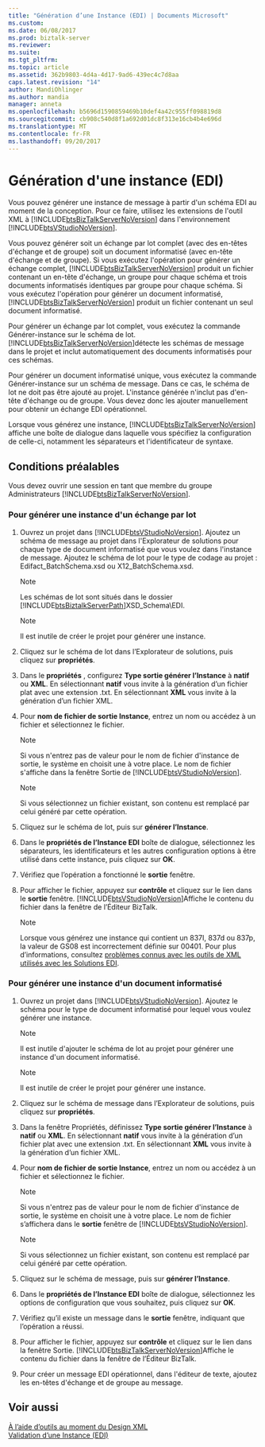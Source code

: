 ```yaml
---
title: "Génération d’une Instance (EDI) | Documents Microsoft"
ms.custom: 
ms.date: 06/08/2017
ms.prod: biztalk-server
ms.reviewer: 
ms.suite: 
ms.tgt_pltfrm: 
ms.topic: article
ms.assetid: 362b9803-4d4a-4d17-9ad6-439ec4c7d8aa
caps.latest.revision: "14"
author: MandiOhlinger
ms.author: mandia
manager: anneta
ms.openlocfilehash: b5696d1590859469b10def4a42c955ff098819d8
ms.sourcegitcommit: cb908c540d8f1a692d01dc8f313e16cb4b4e696d
ms.translationtype: MT
ms.contentlocale: fr-FR
ms.lasthandoff: 09/20/2017
---
```

# <a name="generating-an-instance-edi"></a>Génération d'une instance (EDI)
Vous pouvez générer une instance de message à partir d'un schéma EDI au moment de la conception. Pour ce faire, utilisez les extensions de l'outil XML à [!INCLUDE[btsBizTalkServerNoVersion](../includes/btsbiztalkservernoversion-md.md)] dans l'environnement [!INCLUDE[btsVStudioNoVersion](../includes/btsvstudionoversion-md.md)].  
  
 Vous pouvez générer soit un échange par lot complet (avec des en-têtes d'échange et de groupe) soit un document informatisé (avec en-tête d'échange et de groupe). Si vous exécutez l'opération pour générer un échange complet, [!INCLUDE[btsBizTalkServerNoVersion](../includes/btsbiztalkservernoversion-md.md)] produit un fichier contenant un en-tête d'échange, un groupe pour chaque schéma et trois documents informatisés identiques par groupe pour chaque schéma. Si vous exécutez l'opération pour générer un document informatisé, [!INCLUDE[btsBizTalkServerNoVersion](../includes/btsbiztalkservernoversion-md.md)] produit un fichier contenant un seul document informatisé.  
  
 Pour générer un échange par lot complet, vous exécutez la commande Générer-instance sur le schéma de lot. [!INCLUDE[btsBizTalkServerNoVersion](../includes/btsbiztalkservernoversion-md.md)]détecte les schémas de message dans le projet et inclut automatiquement des documents informatisés pour ces schémas.  
  
 Pour générer un document informatisé unique, vous exécutez la commande Générer-instance sur un schéma de message. Dans ce cas, le schéma de lot ne doit pas être ajouté au projet. L'instance générée n'inclut pas d'en-tête d'échange ou de groupe. Vous devez donc les ajouter manuellement pour obtenir un échange EDI opérationnel.  
  
 Lorsque vous générez une instance, [!INCLUDE[btsBizTalkServerNoVersion](../includes/btsbiztalkservernoversion-md.md)] affiche une boîte de dialogue dans laquelle vous spécifiez la configuration de celle-ci, notamment les séparateurs et l'identificateur de syntaxe.  
  
## <a name="prerequisites"></a>Conditions préalables  
 Vous devez ouvrir une session en tant que membre du groupe Administrateurs [!INCLUDE[btsBizTalkServerNoVersion](../includes/btsbiztalkservernoversion-md.md)].  
  
### <a name="to-generate-an-instance-of-a-batched-interchange"></a>Pour générer une instance d'un échange par lot  
  
1.  Ouvrez un projet dans [!INCLUDE[btsVStudioNoVersion](../includes/btsvstudionoversion-md.md)]. Ajoutez un schéma de message au projet dans l'Explorateur de solutions pour chaque type de document informatisé que vous voulez dans l'instance de message. Ajoutez le schéma de lot pour le type de codage au projet : Edifact_BatchSchema.xsd ou X12_BatchSchema.xsd.  
  
    > [!NOTE]
    >  Les schémas de lot sont situés dans le dossier [!INCLUDE[btsBiztalkServerPath](../includes/btsbiztalkserverpath-md.md)]XSD_Schema\EDI.  
  
    > [!NOTE]
    >  Il est inutile de créer le projet pour générer une instance.  
  
2.  Cliquez sur le schéma de lot dans l’Explorateur de solutions, puis cliquez sur **propriétés**.  
  
3.  Dans le **propriétés** , configurez **Type sortie générer l’Instance** à **natif** ou **XML**. En sélectionnant **natif** vous invite à la génération d’un fichier plat avec une extension .txt. En sélectionnant **XML** vous invite à la génération d’un fichier XML.  
  
4.  Pour **nom de fichier de sortie Instance**, entrez un nom ou accédez à un fichier et sélectionnez le fichier.  
  
    > [!NOTE]
    >  Si vous n'entrez pas de valeur pour le nom de fichier d'instance de sortie, le système en choisit une à votre place. Le nom de fichier s'affiche dans la fenêtre Sortie de [!INCLUDE[btsVStudioNoVersion](../includes/btsvstudionoversion-md.md)].  
  
    > [!NOTE]
    >  Si vous sélectionnez un fichier existant, son contenu est remplacé par celui généré par cette opération.  
  
5.  Cliquez sur le schéma de lot, puis sur **générer l’Instance**.  
  
6.  Dans le **propriétés de l’Instance EDI** boîte de dialogue, sélectionnez les séparateurs, les identificateurs et les autres configuration options à être utilisé dans cette instance, puis cliquez sur **OK**.  
  
7.  Vérifiez que l’opération a fonctionné le **sortie** fenêtre.  
  
8.  Pour afficher le fichier, appuyez sur **contrôle** et cliquez sur le lien dans le **sortie** fenêtre. [!INCLUDE[btsVStudioNoVersion](../includes/btsvstudionoversion-md.md)]Affiche le contenu du fichier dans la fenêtre de l’Éditeur BizTalk.  
  
    > [!NOTE]
    >  Lorsque vous générez une instance qui contient un 837I, 837d ou 837p, la valeur de GS08 est incorrectement définie sur 00401. Pour plus d’informations, consultez [problèmes connus avec les outils de XML utilisés avec les Solutions EDI](../core/known-issues-with-xml-tools-used-with-edi-solutions.md).  
  
### <a name="to-generate-an-instance-of-a-transaction-set"></a>Pour générer une instance d'un document informatisé  
  
1.  Ouvrez un projet dans [!INCLUDE[btsVStudioNoVersion](../includes/btsvstudionoversion-md.md)]. Ajoutez le schéma pour le type de document informatisé pour lequel vous voulez générer une instance.  
  
    > [!NOTE]
    >  Il est inutile d'ajouter le schéma de lot au projet pour générer une instance d'un document informatisé.  
  
    > [!NOTE]
    >  Il est inutile de créer le projet pour générer une instance.  
  
2.  Cliquez sur le schéma de message dans l’Explorateur de solutions, puis cliquez sur **propriétés**.  
  
3.  Dans la fenêtre Propriétés, définissez **Type sortie générer l’Instance** à **natif** ou **XML**. En sélectionnant **natif** vous invite à la génération d’un fichier plat avec une extension .txt. En sélectionnant **XML** vous invite à la génération d’un fichier XML.  
  
4.  Pour **nom de fichier de sortie Instance**, entrez un nom ou accédez à un fichier et sélectionnez le fichier.  
  
    > [!NOTE]
    >  Si vous n'entrez pas de valeur pour le nom de fichier d'instance de sortie, le système en choisit une à votre place. Le nom de fichier s’affichera dans le **sortie** fenêtre de [!INCLUDE[btsVStudioNoVersion](../includes/btsvstudionoversion-md.md)].  
  
    > [!NOTE]
    >  Si vous sélectionnez un fichier existant, son contenu est remplacé par celui généré par cette opération.  
  
5.  Cliquez sur le schéma de message, puis sur **générer l’Instance**.  
  
6.  Dans le **propriétés de l’Instance EDI** boîte de dialogue, sélectionnez les options de configuration que vous souhaitez, puis cliquez sur **OK**.  
  
7.  Vérifiez qu’il existe un message dans le **sortie** fenêtre, indiquant que l’opération a réussi.  
  
8.  Pour afficher le fichier, appuyez sur **contrôle** et cliquez sur le lien dans la fenêtre Sortie. [!INCLUDE[btsBizTalkServerNoVersion](../includes/btsbiztalkservernoversion-md.md)]Affiche le contenu du fichier dans la fenêtre de l’Éditeur BizTalk.  
  
9. Pour créer un message EDI opérationnel, dans l'éditeur de texte, ajoutez les en-têtes d'échange et de groupe au message.  
  
## <a name="see-also"></a>Voir aussi  
 [À l’aide d’outils au moment du Design XML](../core/using-design-time-xml-tools.md)   
 [Validation d’une Instance (EDI)](../core/validating-an-instance-edi.md)